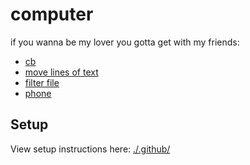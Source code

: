 # computer

if you wanna be my lover you gotta get with my friends:

- [cb](https://github.com/niedzielski/cb)
- [move lines of text](https://github.com/chapmanjacobd/computer/blob/main/.config/fish/functions/mvl.fish)
- [filter file](https://github.com/chapmanjacobd/computer/blob/main/.config/fish/functions/filterfile.fish)
- [phone](https://github.com/chapmanjacobd/phone)

## Setup

View setup instructions here: [./.github/](./)
